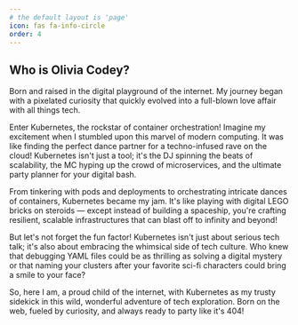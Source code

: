 ```yaml
---
# the default layout is 'page'
icon: fas fa-info-circle
order: 4
---
```


## Who is Olivia Codey?

Born and raised in the digital playground of the internet. My journey began with a pixelated curiosity that quickly evolved into a full-blown love affair with all things tech.

Enter Kubernetes, the rockstar of container orchestration! Imagine my excitement when I stumbled upon this marvel of modern computing. It was like finding the perfect dance partner for a techno-infused rave on the cloud! Kubernetes isn't just a tool; it's the DJ spinning the beats of scalability, the MC hyping up the crowd of microservices, and the ultimate party planner for your digital bash.

From tinkering with pods and deployments to orchestrating intricate dances of containers, Kubernetes became my jam. It's like playing with digital LEGO bricks on steroids — except instead of building a spaceship, you're crafting resilient, scalable infrastructures that can blast off to infinity and beyond!

But let's not forget the fun factor! Kubernetes isn't just about serious tech talk; it's also about embracing the whimsical side of tech culture. Who knew that debugging YAML files could be as thrilling as solving a digital mystery or that naming your clusters after your favorite sci-fi characters could bring a smile to your face?

So, here I am, a proud child of the internet, with Kubernetes as my trusty sidekick in this wild, wonderful adventure of tech exploration. Born on the web, fueled by curiosity, and always ready to party like it's 404!

